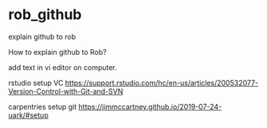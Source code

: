 # rob_github
explain github to rob

How to explain github to Rob?

add text in vi editor on computer.

rstudio setup VC
https://support.rstudio.com/hc/en-us/articles/200532077-Version-Control-with-Git-and-SVN

carpentries setup git
https://jimmccartney.github.io/2019-07-24-uark/#setup
